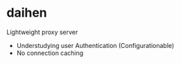 # daihen
Lightweight proxy server

- Understudying user Authentication (Configurationable)
- No connection caching